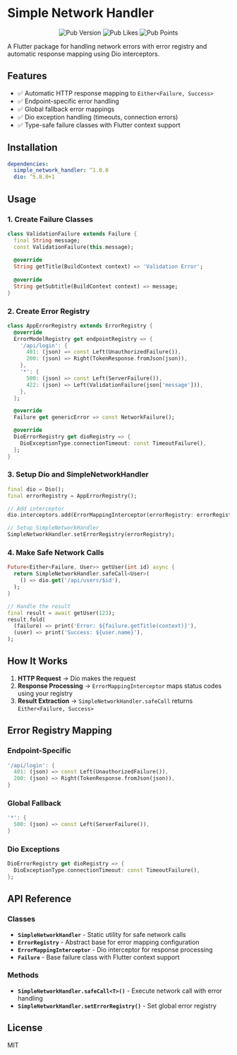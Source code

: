 # Simple Network Handler

<p align="center">
  <img src="https://img.shields.io/pub/v/simple_network_handler.svg" alt="Pub Version">
  <img src="https://img.shields.io/pub/likes/simple_network_handler" alt="Pub Likes">
  <img src="https://img.shields.io/pub/points/simple_network_handler" alt="Pub Points">
</p>

A Flutter package for handling network errors with error registry and automatic response mapping using Dio interceptors.

## Features

- ✅ Automatic HTTP response mapping to `Either<Failure, Success>`
- ✅ Endpoint-specific error handling
- ✅ Global fallback error mappings
- ✅ Dio exception handling (timeouts, connection errors)
- ✅ Type-safe failure classes with Flutter context support

## Installation

```yaml
dependencies:
  simple_network_handler: ^1.0.0
  dio: ^5.8.0+1
```

## Usage

### 1. Create Failure Classes

```dart
class ValidationFailure extends Failure {
  final String message;
  const ValidationFailure(this.message);
  
  @override
  String getTitle(BuildContext context) => 'Validation Error';
  
  @override
  String getSubtitle(BuildContext context) => message;
}
```

### 2. Create Error Registry

```dart
class AppErrorRegistry extends ErrorRegistry {
  @override
  ErrorModelRegistry get endpointRegistry => {
    '/api/login': {
      401: (json) => const Left(UnauthorizedFailure()),
      200: (json) => Right(TokenResponse.fromJson(json)),
    },
    '*': {
      500: (json) => const Left(ServerFailure()),
      422: (json) => Left(ValidationFailure(json['message'])),
    },
  };

  @override
  Failure get genericError => const NetworkFailure();

  @override
  DioErrorRegistry get dioRegistry => {
    DioExceptionType.connectionTimeout: const TimeoutFailure(),
  };
}
```

### 3. Setup Dio and SimpleNetworkHandler

```dart
final dio = Dio();
final errorRegistry = AppErrorRegistry();

// Add interceptor
dio.interceptors.add(ErrorMappingInterceptor(errorRegistry: errorRegistry));

// Setup SimpleNetworkHandler
SimpleNetworkHandler.setErrorRegistry(errorRegistry);
```

### 4. Make Safe Network Calls

```dart
Future<Either<Failure, User>> getUser(int id) async {
  return SimpleNetworkHandler.safeCall<User>(
    () => dio.get('/api/users/$id'),
  );
}

// Handle the result
final result = await getUser(123);
result.fold(
  (failure) => print('Error: ${failure.getTitle(context)}'),
  (user) => print('Success: ${user.name}'),
);
```

## How It Works

1. **HTTP Request** → Dio makes the request
2. **Response Processing** → `ErrorMappingInterceptor` maps status codes using your registry
3. **Result Extraction** → `SimpleNetworkHandler.safeCall` returns `Either<Failure, Success>`

## Error Registry Mapping

### Endpoint-Specific
```dart
'/api/login': {
  401: (json) => const Left(UnauthorizedFailure()),
  200: (json) => Right(TokenResponse.fromJson(json)),
}
```

### Global Fallback
```dart
'*': {
  500: (json) => const Left(ServerFailure()),
}
```

### Dio Exceptions
```dart
DioErrorRegistry get dioRegistry => {
  DioExceptionType.connectionTimeout: const TimeoutFailure(),
};
```

## API Reference

### Classes

- **`SimpleNetworkHandler`** - Static utility for safe network calls
- **`ErrorRegistry`** - Abstract base for error mapping configuration  
- **`ErrorMappingInterceptor`** - Dio interceptor for response processing
- **`Failure`** - Base failure class with Flutter context support

### Methods

- **`SimpleNetworkHandler.safeCall<T>()`** - Execute network call with error handling
- **`SimpleNetworkHandler.setErrorRegistry()`** - Set global error registry

## License

MIT